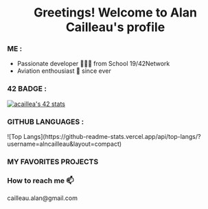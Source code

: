 <h1 align="center">Greetings! Welcome to Alan Cailleau's profile</h1>
<h3>ME :</h3> <ul>
<li>Passionate developer 👨🏼‍💻 from School 19/42Network</li>
<li>Aviation enthousiast 🛫 since ever</li></ul>

<h3>42 BADGE :</h3>
<a href="https://github.com/oakoudad/badge42"><img src="https://badge.mediaplus.ma/darkblue/acaillea?1337Badge=off&UM6P=off" alt="acaillea's 42 stats"/></a>

<h3>GITHUB LANGUAGES :</h3>
![Top Langs](https://github-readme-stats.vercel.app/api/top-langs/?username=alncailleau&layout=compact)

<h3>MY FAVORITES PROJECTS</h3>


<h3>How to reach me 📫</h3>
<p>cailleau.alan@gmail.com</p>
